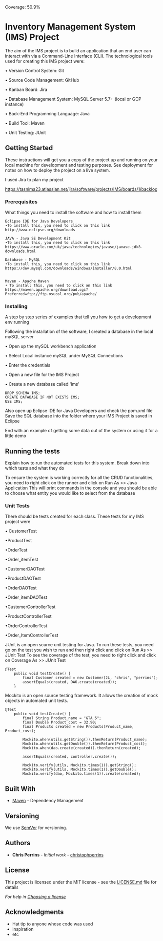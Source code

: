 Coverage: 50.9%
# Inventory Management System (IMS) Project

The aim of the IMS project is to build an application that an end user can interact with via a Command-Line Interface (CLI). The technological tools used for creating this IMS project were:

•	Version Control System: Git

•	Source Code Management: GitHub

•	Kanban Board: Jira

•	Database Management System: MySQL Server 5.7+ (local or GCP instance)

•	Back-End Programming Language: Java

•	Build Tool: Maven

•	Unit Testing: JUnit


## Getting Started

These instructions will get you a copy of the project up and running on your local machine for development and testing purposes. See deployment for notes on how to deploy the project on a live system.

I used Jira to plan my project 

https://tasnima23.atlassian.net/jira/software/projects/IMS/boards/1/backlog

### Prerequisites

What things you need to install the software and how to install them

```
Eclipse IDE for Java Developers 
•To install this, you need to click on this link http://www.eclipse.org/downloads

JAVA - Java SE Development Kit 
•To install this, you need to click on this link https://www.oracle.com/uk/java/technologies/javase/javase-jdk8-downloads.html

Database - MySQL 
•To install this, you need to click on this link https://dev.mysql.com/downloads/windows/installer/8.0.html


Maven - Apache Maven 
• To install this, you need to click on this link https://maven.apache.org/download.cgi?Preferred=ftp://ftp.osuosl.org/pub/apache/
```

### Installing

A step by step series of examples that tell you how to get a development env running

Following the installation of the software, I created a database in the local mySQL server

• Open up the mySQL workbench application

• Select Local instance mySQL under MySQL Connections

• Enter the credentials

• Open a new file for the IMS Project 

• Create a new database called 'ims'

```
DROP SCHEMA IMS;
CREATE DATABASE IF NOT EXISTS IMS;
USE IMS;
```

Also open up Eclipse IDE for Java Developers and check the pom.xml file 
Save the SQL database into the folder where your IMS Project is saved in Eclipse

End with an example of getting some data out of the system or using it for a little demo

## Running the tests

Explain how to run the automated tests for this system. Break down into which tests and what they do

To ensure the system is working correctly for all the CRUD functionalities, you need to right click on the runner and click on Run As >> Java Application
This will print commands in the console and you should be able to choose what entity you would like to select from the database


### Unit Tests 

There should be tests created for each class. These tests for my IMS project were 

• CustomerTest

•ProductTest

•OrderTest

•Order_itemTest

•CustomerDAOTest

•ProductDAOTest

•OrderDAOTest

•Order_itemDAOTest

•CustomerControllerTest

•ProductControllerTest

•OrderControllerTest

•Order_ItemControllerTest

JUnit is an open source unit testing for Java. To run these tests, you need go on the test you wish to run and then right click and click on Run As >> JUnit Test
To see the coverage of the test, you need to right click and click on Coverage As >> JUnit Test
 
```
@Test
	public void testCreate() {
		final Customer created = new Customer(2L, "chris", "perrins");
		assertEquals(created, DAO.create(created));
	}
```

Mockito is an open source testing framework. It allows the creation of mock objects in automated unit tests. 

```
@Test
	public void testCreate() {
		final String Product_name = "GTA 5";
		final Double Product_cost = 32.90;
		final Products created = new Products(Product_name, Product_cost);

		Mockito.when(utils.getString()).thenReturn(Product_name);
		Mockito.when(utils.getDouble()).thenReturn(Product_cost);
		Mockito.when(dao.create(created)).thenReturn(created);

		assertEquals(created, controller.create());

		Mockito.verify(utils, Mockito.times(1)).getString();
		Mockito.verify(utils, Mockito.times(1)).getDouble();
		Mockito.verify(dao, Mockito.times(1)).create(created);
```

## Built With

* [Maven](https://maven.apache.org/) - Dependency Management

## Versioning

We use [SemVer](http://semver.org/) for versioning.

## Authors

* **Chris Perrins** - *Initial work* - [christophperrins](https://github.com/christophperrins)

## License

This project is licensed under the MIT license - see the [LICENSE.md](LICENSE.md) file for details 

*For help in [Choosing a license](https://choosealicense.com/)*

## Acknowledgments

* Hat tip to anyone whose code was used
* Inspiration
* etc
